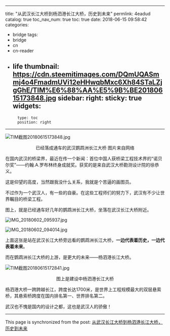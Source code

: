 
---
title: "从武汉长江大桥到杨泗港长江大桥，历史到未来"
permlink: 4eadud
catalog: true
toc_nav_num: true
toc: true
date: 2018-06-15 09:58:42
categories:
- bridge
tags:
- bridge
- cn
- cn-reader
- life
thumbnail: https://cdn.steemitimages.com/DQmUQASmmj4o4FmadmUVi12eHHwqbMxc6Xh84STaLZjgGhE/TIM%E6%88%AA%E5%9B%BE20180615173848.jpg
sidebar:
    right:
        sticky: true
widgets:
    -
        type: toc
        position: right
---


![TIM截图20180615173848.jpg](https://cdn.steemitimages.com/DQmUQASmmj4o4FmadmUVi12eHHwqbMxc6Xh84STaLZjgGhE/TIM%E6%88%AA%E5%9B%BE20180615173848.jpg)

<center>已经落成通车的武汉鹦鹉洲长江大桥
图片来自网络
</center>

在国内武汉的桥梁界，最近在传一个新闻：首位中国人获桥梁工程技术界的“诺贝尔奖”——约翰.A.罗布林终身成就奖。获奖的是来自武汉大桥勘测设计院的徐恭义。

这是仰望的高度，当然跟我没什么关系，我就是个苦逼的画图员。

不过作为一个武汉人，有一些的自豪。在这些工程师们的努力下，武汉有不少让世界瞩目的桥梁工程。

图上，就是已经通车好几年的鹦鹉洲长江大桥，坐落在武汉长江大桥附近。

![IMG_20180602_095937.jpg](https://cdn.steemitimages.com/DQmYP2SsAyK2UCnJhiXzZKMXfzVDMzLgP1XXsQrsD9mJKyj/IMG_20180602_095937.jpg)

![IMG_20180602_094014.jpg](https://cdn.steemitimages.com/DQmZPVUpwtMBhxjGMbwAvaWTVqJ3kXLhgZWS5HSUPrRUXMZ/IMG_20180602_094014.jpg)

上面这张是站在武汉长江大桥旁远看的鹦鹉洲长江大桥，**一边代表着历史，一边代表着未来**。

而在鹦鹉洲长江大桥的上游，是更大的未来——杨泗港长江大桥。

![TIM截图20180615172841.jpg](https://cdn.steemitimages.com/DQmVQRycNCfv2iM9yRNpKtnEwooNi77rHD28cNPQwo2ioz6/TIM%E6%88%AA%E5%9B%BE20180615172841.jpg)

<center>图上是建设中杨泗港长江大桥</center>

杨泗港大桥一跨跨越长江，跨度长达1700米，是世界上工程规模最大的双层悬索桥，其悬索桥跨度在国内排名第一、世界排名第二。

武汉也不愧是国内的设计之都，这也是武汉人的骄傲！

- - -

This page is synchronized from the post: [从武汉长江大桥到杨泗港长江大桥，历史到未来](https://steemit.com/@yellowbird/4eadud)
